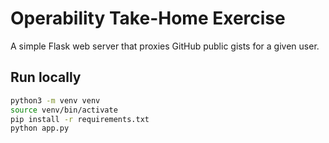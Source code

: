 # Operability Take-Home Exercise

A simple Flask web server that proxies GitHub public gists for a given user.

## Run locally
```bash
python3 -m venv venv
source venv/bin/activate
pip install -r requirements.txt
python app.py

